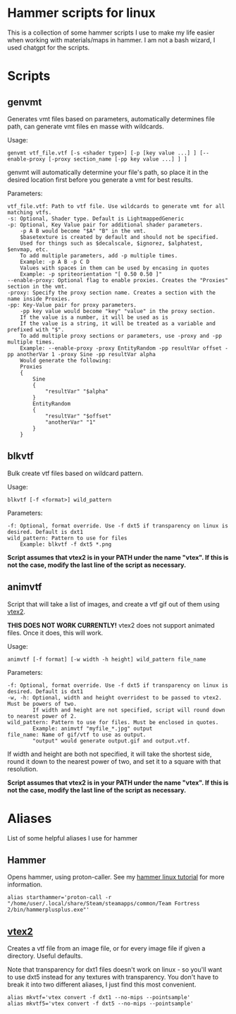 # Hammer scripts for linux
This is a collection of some hammer scripts I use to make my life easier when working with materials/maps in hammer. I am not a bash wizard, I used chatgpt for the scripts.

# Scripts
## genvmt
Generates vmt files based on parameters, automatically determines file path, can generate vmt files en masse with wildcards.

Usage:

```
genvmt vtf_file.vtf [-s <shader type>] [-p [key value ...] ] [--enable-proxy [-proxy section_name [-pp key value ...] ] ]
```
genvmt will automatically determine your file's path, so place it in the desired location first before you generate a vmt for best results.

Parameters:
```
vtf_file.vtf: Path to vtf file. Use wildcards to generate vmt for all matching vtfs.
-s: Optional, Shader type. Default is LightmappedGeneric
-p: Optional, Key Value pair for additional shader parameters. 
    -p A B would become "$A" "B" in the vmt. 
    $basetexture is created by default and should not be specified.
    Used for things such as $decalscale, $ignorez, $alphatest, $envmap, etc.
    To add multiple parameters, add -p multiple times.
    Example: -p A B -p C D
    Values with spaces in them can be used by encasing in quotes
    Example: -p spriteorientation "[ 0.50 0.50 ]"
--enable-proxy: Optional flag to enable proxies. Creates the "Proxies" section in the vmt.
-proxy: Specify the proxy section name. Creates a section with the name inside Proxies.
-pp: Key-Value pair for proxy parameters.
    -pp key value would become "key" "value" in the proxy section.
    If the value is a number, it will be used as is
    If the value is a string, it will be treated as a variable and prefixed with "$".
    To add multiple proxy sections or parameters, use -proxy and -pp multiple times.
    Example: --enable-proxy -proxy EntityRandom -pp resultVar offset -pp anotherVar 1 -proxy Sine -pp resultVar alpha
    Would generate the following:
    Proxies
	{
		Sine
		{
			"resultVar" "$alpha"
		}
		EntityRandom
		{
			"resultVar" "$offset"
			"anotherVar" "1"
		}
	}
```
## blkvtf
Bulk create vtf files based on wildcard pattern.

Usage:
```
blkvtf [-f <format>] wild_pattern
```
Parameters:
```
-f: Optional, format override. Use -f dxt5 if transparency on linux is desired. Default is dxt1
wild_pattern: Pattern to use for files
    Example: blkvtf -f dxt5 *.png
```
**Script assumes that vtex2 is in your PATH under the name "vtex". If this is not the case, modify the last line of the script as necessary.**


## animvtf
Script that will take a list of images, and create a vtf gif out of them using [vtex2](https://github.com/StrataSource/vtex2).

**THIS DOES NOT WORK CURRENTLY!** vtex2 does not support animated files. Once it does, this will work.

Usage:
```
animvtf [-f format] [-w width -h height] wild_pattern file_name
```
Parameters:
```
-f: Optional, format override. Use -f dxt5 if transparency on linux is desired. Default is dxt1
-w, -h: Optional, width and height overridest to be passed to vtex2. Must be powers of two.
        If width and height are not specified, script will round down to nearest power of 2.
wild_pattern: Pattern to use for files. Must be enclosed in quotes.
        Example: animvtf "myfile_*.jpg" output
file_name: Name of gif/vtf to use as output. 
        "output" would generate output.gif and output.vtf.
```
If width and height are both not specified, it will take the shortest side, round it down to the nearest power of two, and set it to a square with that resolution.

**Script assumes that vtex2 is in your PATH under the name "vtex". If this is not the case, modify the last line of the script as necessary.**

# Aliases
List of some helpful aliases I use for hammer
## Hammer
Opens hammer, using proton-caller. See my [hammer linux tutorial](https://github.com/rsedxcftvgyhbujnkiqwe/HammerPlusPlus-Linux) for more information.
```
alias starthammer='proton-call -r "/home/user/.local/share/Steam/steamapps/common/Team Fortress 2/bin/hammerplusplus.exe"'
```

## [vtex2](https://github.com/StrataSource/vtex2)
Creates a vtf file from an image file, or for every image file if given a directory. Useful defaults.

Note that transparency for dxt1 files doesn't work on linux - so you'll want to use dxt5 instead for any textures with transparency. You don't have to break it into two different aliases, I just find this most convenient.
```
alias mkvtf='vtex convert -f dxt1 --no-mips --pointsample'
alias mkvtf5='vtex convert -f dxt5 --no-mips --pointsample'
``` 
